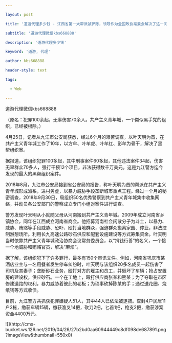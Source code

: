 ---
layout: post
title: '道游代理多少钱 - 江西省第一大帮派被铲除，领导作为全国政协常委会解决了这一问题。'
subtitle: '道游代理微信kbs668888'
description: '道游代理多少钱'
keyword: '道游, 代理'
author: kbs668888
header-style: text
tags:
  - Web
---
道游代理微信kbs668888

（原名：犯罪100余起，无辜伤害70余人。共产主义青年城，一个类似黑手党的组织，已经被根除。）

4月25日，记者从九江市公安局获悉，经过6个月的艰苦调查，以叶天明为首，在共产主义青年城工作了10年，以方牟、叶牟虎、叶牟红、彭牟为骨干，解决了黑帮组织案。

据报道，该组织犯罪100多起，其中刑事案件60多起，其他违法案件34起，伤害无辜群众70多人，强行干预12个项目，非法获得数千万美元。这是九江警方迄今发现的最大的黑帮组织案件。

2018年8月，九江市公安局接到省公安局的报告，称叶天明为首的帮派在共产主义青年城形成派系，进村务虚，以暴力威胁手段垄断城市重点工程。经过一个月的秘密调查，2018年9月30日，局组织50名优秀警察到共产主义青年城集中收集网络，并动员各公安部门的警察成立专门小组对案件进行调查。

警方发现叶天明从小就随父母从河南搬到共产主义青年城。2009年成立河南省乡镇协会，同年在江西成立河南省商会。他招募河南社会闲散分子为斗士，以暴力、威胁、贿赂等手段威胁、恐吓、殴打当地群众，强迫群众搬离家园、停业，非法控制游憩场所。利用长九高速公路砂石供应和配套设施建设等方式筹集资金。叶天明当时依靠共产主义青年城政治协商会议常务委员会，以“捐钱行善”的名义，一个接一个地威胁和贿赂官员，解决“麻烦”。

据了解，该组织犯下了许多罪行，最多有150个审讯文件。例如，河南省巩庆市某酒店业主与一名用餐者发生停车纠纷时，叶天明与该组织20多名成员一起伤害了司机及其妻子；垄断砂石业务，殴打对方的雇主和员工，并砸坏了车辆；抢占安置房的建设权，供应砂石。一个在工地上，殴打供应商张某和熊某；为了夺取在市区修建道路的权利，暴力威胁着彼此的老板；为琐事砍掉陈某的手；通过送花圈、烧纸钱等方式收债。

目前，九江警方共抓获犯罪嫌疑人51人，其中44人已依法被逮捕。查封4户民居11户2栋，缴获车辆15辆，缴获渔叉14把，砍刀2把，匕首1把，枪支2把，缴获涉案资金4400万元。

![](http://cms-
bucket.ws.126.net/2019/04/26/27b2bd0aa60944449c8df098de687891.png?imageView&thumbnail=550x0)  

